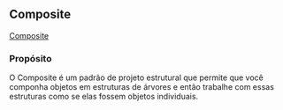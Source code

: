 ## Composite

[Composite](https://refactoring.guru/pt-br/design-patterns/composite)

### Propósito

O Composite é um padrão de projeto estrutural que permite que você componha objetos em estruturas de árvores e então trabalhe com essas estruturas como se elas fossem objetos individuais.
